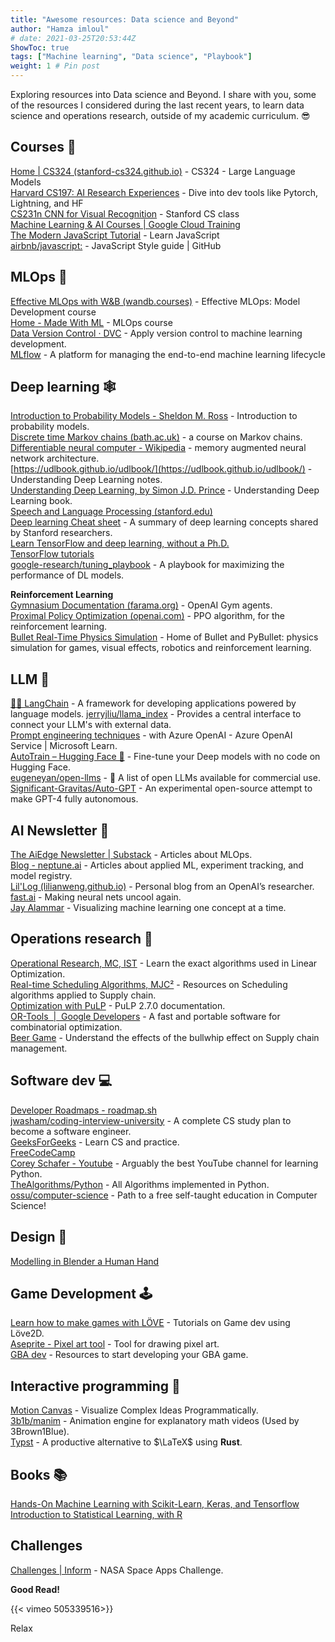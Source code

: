 ```yaml
---
title: "Awesome resources: Data science and Beyond"
author: "Hamza imloul"
# date: 2021-03-25T20:53:44Z
ShowToc: true
tags: ["Machine learning", "Data science", "Playbook"]
weight: 1 # Pin post
---
```


Exploring resources into Data science and Beyond. I share with you, some of the resources I considered during the last recent years, to learn data science and operations research, outside of my academic curriculum. 😎

## Courses 📝

[Home | CS324 (stanford-cs324.github.io)](https://stanford-cs324.github.io/winter2022/) - CS324 - Large Language Models  
[Harvard CS197: AI Research Experiences](https://www.cs197.seas.harvard.edu/) - Dive into dev tools like Pytorch, Lightning, and HF  
[CS231n CNN for Visual Recognition](https://cs231n.github.io/) - Stanford CS class  
[Machine Learning & AI Courses | Google Cloud Training](https://cloud.google.com/training/machinelearning-ai)  
[The Modern JavaScript Tutorial](https://javascript.info/) - Learn JavaScript  
[airbnb/javascript:](https://github.com/airbnb/javascript) - JavaScript Style guide | GitHub  

## MLOps 🤖

[Effective MLOps with W&B (wandb.courses)](https://www.wandb.courses/courses/effective-mlops-model-development) - Effective MLOps: Model Development course  
[Home - Made With ML](https://madewithml.com/) - MLOps course  
[Data Version Control · DVC](https://dvc.org/) - Apply version control to machine learning development.  
[MLflow](https://mlflow.org/docs/latest/index.html) -  A platform for managing the end-to-end machine learning lifecycle

## Deep learning 🕸

[Introduction to Probability Models - Sheldon M. Ross](http://mitran-lab.amath.unc.edu/courses/MATH768/biblio/introduction-to-prob-models-11th-edition.PDF) - Introduction to probability models.  
[Discrete time Markov chains (bath.ac.uk)](https://people.bath.ac.uk/maspm/Prob2B-Part1.pdf) - a course on Markov chains.  
[Differentiable neural computer - Wikipedia](https://en.wikipedia.org/wiki/Differentiable_neural_computer) - memory augmented neural network architecture.  
[](https://udlbook.github.io/udlbook/)[https://udlbook.github.io/udlbook/](https://udlbook.github.io/udlbook/) - Understanding Deep Learning notes.  
[Understanding Deep Learning, by Simon J.D. Prince](https://udlbook.github.io/udlbook/) - Understanding Deep Learning book.  
[Speech and Language Processing (stanford.edu)](http://web.stanford.edu/~jurafsky/slp3/)  
[Deep learning Cheat sheet](https://stanford.edu/~shervine/teaching/cs-229/cheatsheet-deep-learning) - A summary of deep learning concepts shared by Stanford researchers.  
[Learn TensorFlow and deep learning, without a Ph.D.](https://cloud.google.com/blog/products/ai-machine-learning/learn-tensorflow-and-deep-learning-without-a-phd)  
[TensorFlow tutorials](https://www.tensorflow.org/tutorials/)  
[google-research/tuning_playbook](https://github.com/google-research/tuning_playbook) - A playbook for maximizing the performance of DL models.  

**Reinforcement Learning**  
[Gymnasium Documentation (farama.org)](https://gymnasium.farama.org/) - OpenAI Gym agents.  
[Proximal Policy Optimization (openai.com)](https://openai.com/blog/openai-baselines-ppo/) - PPO algorithm, for the reinforcement learning.  
[Bullet Real-Time Physics Simulation](https://pybullet.org/wordpress/) - Home of Bullet and PyBullet: physics simulation for games, visual effects, robotics and reinforcement learning.  

## LLM 💬

[🦜🔗 LangChain](https://python.langchain.com/en/latest/index.html) - A framework for developing applications powered by language models.
[jerryjliu/llama_index](https://github.com/jerryjliu/llama_index) - Provides a central interface to connect your LLM's with external data.  
[Prompt engineering techniques](https://learn.microsoft.com/en-us/azure/cognitive-services/openai/concepts/advanced-prompt-engineering?pivots=programming-language-chat-completions) -  with Azure OpenAI - Azure OpenAI Service | Microsoft Learn.  
[AutoTrain – Hugging Face 🤗](https://huggingface.co/autotrain) - Fine-tune your Deep models with no code on Hugging Face.  
[eugeneyan/open-llms](https://github.com/eugeneyan/open-llms) - 🤖 A list of open LLMs available for commercial use.  
[Significant-Gravitas/Auto-GPT](https://github.com/Significant-Gravitas/Auto-GPT) - An experimental open-source attempt to make GPT-4 fully autonomous.  

## AI Newsletter 📰

[The AiEdge Newsletter | Substack](https://newsletter.theaiedge.io/) - Articles about MLOps.  
[Blog - neptune.ai](https://neptune.ai/blog) - Articles about applied ML, experiment tracking, and model registry.  
[Lil'Log (lilianweng.github.io)](https://lilianweng.github.io/) - Personal blog from an OpenAI’s researcher.  
[fast.ai](https://www.fast.ai/) - Making neural nets uncool again.  
[Jay Alammar](https://jalammar.github.io/) - Visualizing machine learning one concept at a time.  

## Operations research 🧩

[Operational Research, MC, IST](http://web.tecnico.ulisboa.pt/~mcasquilho/compute/_linpro/index.php) - Learn the exact algorithms used in Linear Optimization.  
[Real-time Scheduling Algorithms, MJC²](https://www.mjc2.com/research-scheduling-algorithms.htm) - Resources on Scheduling algorithms applied to Supply chain.  
[Optimization with PuLP](https://coin-or.github.io/pulp/) - PuLP 2.7.0 documentation.  
[OR-Tools  |  Google Developers](https://developers.google.com/optimization) - A fast and portable software for combinatorial optimization.  
[Beer Game](https://beergame.masystem.se/game/-MMKjG2kQcu1YXI-9Ju0/play#retailer) - Understand the effects of the bullwhip effect on Supply chain management.  

## Software dev 💻

[Developer Roadmaps - roadmap.sh](https://roadmap.sh/)  
[jwasham/coding-interview-university](https://github.com/jwasham/coding-interview-university) - A complete CS study plan to become a software engineer.  
[GeeksForGeeks](https://www.geeksforgeeks.org/) - Learn CS and practice.  
[FreeCodeCamp](https://www.freecodecamp.org/learn)  
[Corey Schafer - Youtube](https://www.youtube.com/channel/UCCezIgC97PvUuR4_gbFUs5g) - Arguably the best YouTube channel for learning Python.  
[TheAlgorithms/Python](https://github.com/TheAlgorithms/Python) - All Algorithms implemented in Python.  
[ossu/computer-science](https://github.com/ossu/computer-science) - Path to a free self-taught education in Computer Science!  

## Design 📐

[Modelling in Blender a Human Hand](https://topologyguides.com/)    

## Game Development 🕹️

[Learn how to make games with LÖVE](https://sheepolution.com/learn) - Tutorials on Game dev using Löve2D.  
[Aseprite - Pixel art tool](https://www.aseprite.org/) - Tool for drawing pixel art.  
[GBA dev](https://gbadev.net/) - Resources to start developing your GBA game.  
## Interactive programming 🔀

[Motion Canvas](https://motioncanvas.io/) - Visualize Complex Ideas Programmatically.  
[3b1b/manim](https://github.com/3b1b/manim) - Animation engine for explanatory math videos (Used by 3Brown1Blue).  
[Typst](https://typst.app/) - A productive alternative to $\LaTeX$ using **Rust**.

## Books 📚

[Hands-On Machine Learning with Scikit-Learn, Keras, and Tensorflow](https://www.amazon.fr/Hands-Machine-Learning-Scikit-learn-Tensorflow/dp/1492032646)  
[Introduction to Statistical Learning, with R](https://www.ime.unicamp.br/~dias/Intoduction%20to%20Statistical%20Learning.pdf)  
  
## Challenges

[Challenges | Inform](https://2020.spaceappschallenge.org/challenges/inform/) - NASA Space Apps Challenge.  

**Good Read!**

{{< vimeo 505339516>}}

Relax 


